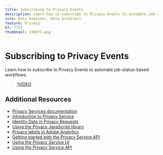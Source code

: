 ```yaml
---
title: Subscribing to Privacy Events
description: Learn how to subscribe to Privacy Events to automate job-status-based workflows.
role: Data Engineer, Data Architect
feature: Privacy
kt: 7721
thumbnail: 336073.png
---
```


# Subscribing to Privacy Events

Learn how to subscribe to Privacy Events to automate job-status-based workflows.

>[!VIDEO](https://video.tv.adobe.com/v/336073?quality=12&learn=on)

## Additional Resources

+ [Privacy Services documentation](https://experienceleague.adobe.com/docs/experience-platform/privacy/home.html)
+ [Introduction to Privacy Service](introduction-to-privacy-services.md)
+ [Identity Data in Privacy Requests](identity-data-in-privacy-requests.md)
+ [Using the Privacy JavaScript library](using-privacy-javascript-library.md)
+ [Privacy labels in Adobe Analytics](privacy-labels-in-adobe-analytics.md)
+ [Getting started with the Privacy Service API](getting-started-with-privacy-services-api.md)
+ [Using the Privacy Service UI](using-privacy-services-ui.md)
+ [Using the Privacy Service API](using-the-privacy-service-api.md)